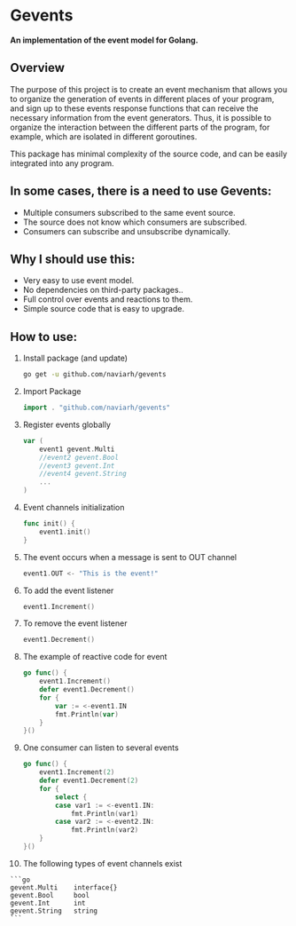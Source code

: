 # Gevents

**An implementation of the event model for Golang.**

## Overview

The purpose of this project is to create an event mechanism that allows you to organize the generation of events in different places of your program, and sign up to these events response functions that can receive the necessary information from the event generators. Thus, it is possible to organize the interaction between the different parts of the program, for example, which are isolated in different goroutines.

This package has minimal complexity of the source code, and can be easily integrated into any program.

## In some cases, there is a need to use Gevents:

 - Multiple consumers subscribed to the same event source.
 - The source does not know which consumers are subscribed.
 - Consumers can subscribe and unsubscribe dynamically.

## Why I should use this:

 - Very easy to use event model.
 - No dependencies on third-party packages..
 - Full control over events and reactions to them.
 - Simple source code that is easy to upgrade.

## How to use:

 1. Install package (and update)

    ```sh
    go get -u github.com/naviarh/gevents
    ```

 2. Import Package

    ```go
    import . "github.com/naviarh/gevents"
    ```

 3. Register events globally

    ```go
    var (
    	event1 gevent.Multi
		//event2 gevent.Bool
		//event3 gevent.Int
		//event4 gevent.String
    	...
    )
    ```

 4. Event channels initialization

    ```go
    func init() {
		event1.init()
	}
    ```

 5. The event occurs when a message is sent to OUT channel

    ```go
    event1.OUT <- "This is the event!"
    ```

 6. To add the event listener

    ```go
    event1.Increment()
    ```

 7. To remove the event listener

    ```go
    event1.Decrement()
    ```

 8. The example of reactive code for event

    ```go
    go func() {
		event1.Increment()
		defer event1.Decrement()
		for {
			var := <-event1.IN
			fmt.Println(var)
		}
	}()
    ```

 9. One consumer can listen to several events

    ```go
    go func() {
		event1.Increment(2)
		defer event1.Decrement(2)
		for {
			select {
			case var1 := <-event1.IN:
				fmt.Println(var1)
			case var2 := <-event2.IN:
				fmt.Println(var2)
		}
	}()
    ```

 10. The following types of event channels exist

    ```go
    gevent.Multi	interface{}
	gevent.Bool		bool
	gevent.Int		int
	gevent.String	string
    ```

